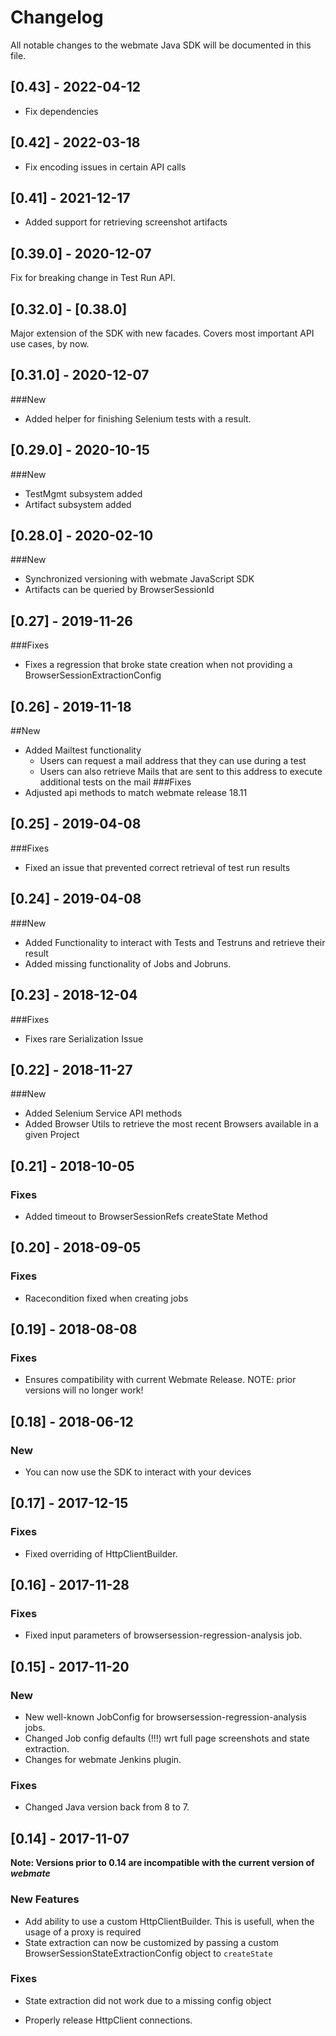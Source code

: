 # Changelog

All notable changes to the webmate Java SDK will be documented in this file.
## [0.43] - 2022-04-12
- Fix dependencies

## [0.42] - 2022-03-18
- Fix encoding issues in certain API calls

## [0.41] - 2021-12-17
- Added support for retrieving screenshot artifacts

## [0.39.0] - 2020-12-07

Fix for breaking change in Test Run API.

## [0.32.0] - [0.38.0] 

Major extension of the SDK with new facades. Covers most important API use cases, by now.


## [0.31.0] - 2020-12-07

###New
- Added helper for finishing Selenium tests with a result.

## [0.29.0] - 2020-10-15

###New 
- TestMgmt subsystem added
- Artifact subsystem added

## [0.28.0] - 2020-02-10

###New
- Synchronized versioning with webmate JavaScript SDK
- Artifacts can be queried by BrowserSessionId

## [0.27] - 2019-11-26

###Fixes
- Fixes a regression that broke state creation when not providing a BrowserSessionExtractionConfig


## [0.26] - 2019-11-18
##New
- Added Mailtest functionality
  - Users can request a mail address that they can use during a test
  - Users can also retrieve Mails that are sent to this address to execute additional tests on the mail
###Fixes
- Adjusted api methods to match webmate release 18.11

## [0.25] - 2019-04-08
###Fixes
- Fixed an issue that prevented correct retrieval of test run results

## [0.24] - 2019-04-08
###New
- Added Functionality to interact with Tests and Testruns and retrieve their result
- Added missing functionality of Jobs and Jobruns.



## [0.23] - 2018-12-04
###Fixes
- Fixes rare Serialization Issue


## [0.22] - 2018-11-27
###New
- Added Selenium Service API methods
- Added Browser Utils to retrieve the most recent Browsers available in a given Project

## [0.21] - 2018-10-05

### Fixes
- Added timeout to BrowserSessionRefs createState Method

## [0.20] - 2018-09-05

### Fixes
- Racecondition fixed when creating jobs

## [0.19] - 2018-08-08

### Fixes
- Ensures compatibility with current Webmate Release. NOTE: prior versions will no longer work!

## [0.18] - 2018-06-12

### New
- You can now use the SDK to interact with your devices

## [0.17] - 2017-12-15

### Fixes
- Fixed overriding of HttpClientBuilder.

## [0.16] - 2017-11-28

### Fixes
- Fixed input parameters of browsersession-regression-analysis job.

## [0.15] - 2017-11-20

### New

- New well-known JobConfig for browsersession-regression-analysis jobs.
- Changed Job config defaults (!!!) wrt full page screenshots and state extraction.
- Changes for webmate Jenkins plugin.

### Fixes

- Changed Java version back from 8 to 7.

## [0.14] - 2017-11-07

**Note: Versions prior to 0.14 are incompatible with the current version of *webmate***

### New Features
* Add ability to use a custom HttpClientBuilder. This is usefull, when the usage of a proxy is required
* State extraction can now be customized by passing a custom BrowserSessionStateExtractionConfig object to `createState`
 
### Fixes
* State extraction did not work due to a missing config object
- Properly release HttpClient connections. 

